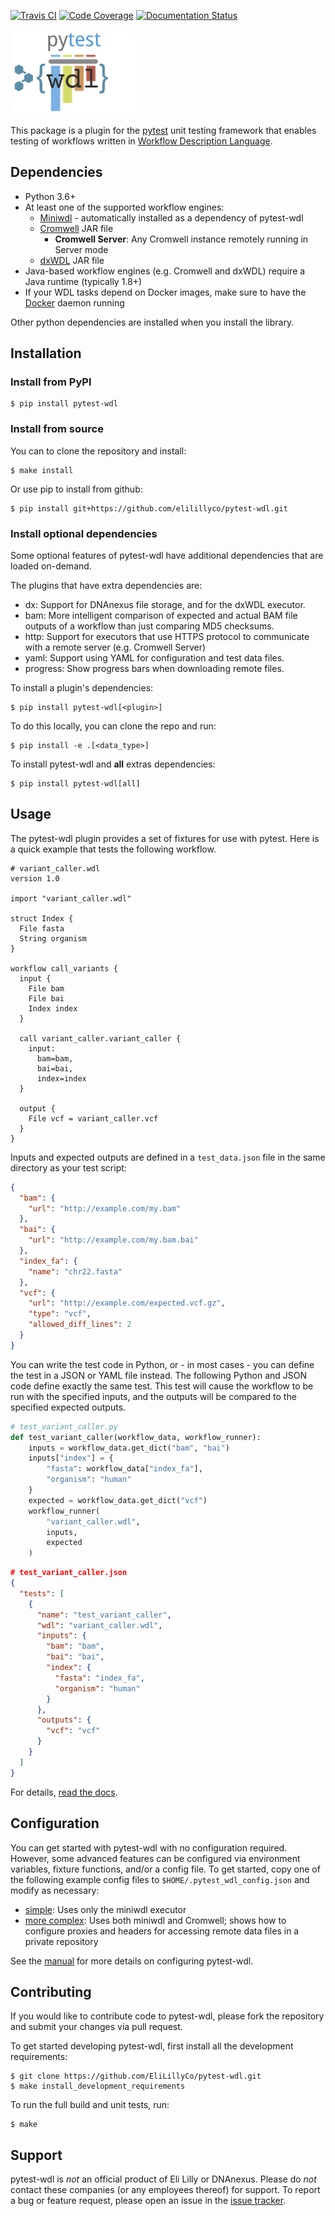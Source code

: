 [![Travis CI](https://travis-ci.com/EliLillyCo/pytest-wdl.svg?branch=master)](https://travis-ci.com/EliLillyCo/pytest-wdl)
[![Code Coverage](https://codecov.io/gh/elilillyco/pytest-wdl/branch/master/graph/badge.svg)](https://codecov.io/gh/elilillyco/pytest-wdl)
[![Documentation Status](https://readthedocs.org/projects/pytest-wdl/badge/?version=latest)](https://pytest-wdl.readthedocs.io/en/latest/?badge=latest)

<img width="200" alt="logo" src="docs/source/logo.png"/>

This package is a plugin for the [pytest](https://docs.pytest.org/en/latest/) unit testing framework that enables testing of workflows written in [Workflow Description Language](https://github.com/openwdl).

## Dependencies

* Python 3.6+
* At least one of the supported workflow engines:
    * [Miniwdl](https://github.com/chanzuckerberg/miniwdl) - automatically installed as a dependency of pytest-wdl
    * [Cromwell](https://github.com/broadinstitute/cromwell/releases/tag/48) JAR file
        * **Cromwell Server**: Any Cromwell instance remotely running in Server mode
    * [dxWDL](https://github.com/dnanexus/dxWDL) JAR file
* Java-based workflow engines (e.g. Cromwell and dxWDL) require a Java runtime (typically 1.8+)
* If your WDL tasks depend on Docker images, make sure to have the [Docker](https://www.docker.com/get-started) daemon running

Other python dependencies are installed when you install the library.

## Installation

### Install from PyPI

```commandline
$ pip install pytest-wdl
```

### Install from source

You can to clone the repository and install:

```
$ make install
```

Or use pip to install from github:

```commandline
$ pip install git+https://github.com/elilillyco/pytest-wdl.git
```

### Install optional dependencies

Some optional features of pytest-wdl have additional dependencies that are loaded on-demand.

The plugins that have extra dependencies are:

* dx: Support for DNAnexus file storage, and for the dxWDL executor.
* bam: More intelligent comparison of expected and actual BAM file outputs of a workflow than just comparing MD5 checksums.
* http: Support for executors that use HTTPS protocol to communicate with a remote server (e.g. Cromwell Server)
* yaml: Support using YAML for configuration and test data files.
* progress: Show progress bars when downloading remote files.

To install a plugin's dependencies:

```
$ pip install pytest-wdl[<plugin>]
```

To do this locally, you can clone the repo and run:

```commandline
$ pip install -e .[<data_type>]
```

To install pytest-wdl and **all** extras dependencies:

```
$ pip install pytest-wdl[all]
```

## Usage

The pytest-wdl plugin provides a set of fixtures for use with pytest. Here is a quick example that tests the following workflow.

```wdl
# variant_caller.wdl
version 1.0

import "variant_caller.wdl"

struct Index {
  File fasta
  String organism
}

workflow call_variants {
  input {
    File bam
    File bai
    Index index
  }
  
  call variant_caller.variant_caller {
    input:
      bam=bam,
      bai=bai,
      index=index
  }

  output {
    File vcf = variant_caller.vcf
  }
}
```

Inputs and expected outputs are defined in a `test_data.json` file in the same directory as your test script:

```json
{
  "bam": {
    "url": "http://example.com/my.bam"
  },
  "bai": {
    "url": "http://example.com/my.bam.bai"
  },
  "index_fa": {
    "name": "chr22.fasta"
  },
  "vcf": {
    "url": "http://example.com/expected.vcf.gz",
    "type": "vcf",
    "allowed_diff_lines": 2
  }
}
```

You can write the test code in Python, or - in most cases - you can define the test in a JSON or YAML file instead. The following Python and JSON code define exactly the same test. This test will cause the workflow to be run with the specified inputs, and the outputs will be compared to the specified expected outputs.

```python
# test_variant_caller.py
def test_variant_caller(workflow_data, workflow_runner):
    inputs = workflow_data.get_dict("bam", "bai")
    inputs["index"] = {
        "fasta": workflow_data["index_fa"],
        "organism": "human"
    }
    expected = workflow_data.get_dict("vcf")
    workflow_runner(
        "variant_caller.wdl",
        inputs,
        expected
    )
```

```json
# test_variant_caller.json
{
  "tests": [
    {
      "name": "test_variant_caller",
      "wdl": "variant_caller.wdl",
      "inputs": {
        "bam": "bam",
        "bai": "bai",
        "index": {
          "fasta": "index_fa",
          "organism": "human"
        }
      },
      "outputs": {
        "vcf": "vcf"
      }
    }
  ]
}
```

For details, [read the docs](https://pytest-wdl.readthedocs.io).

## Configuration

You can get started with pytest-wdl with no configuration required. However, some advanced features can be configured via environment variables, fixture functions, and/or a config file. To get started, copy one of the following example config files to `$HOME/.pytest_wdl_config.json` and modify as necessary:
 
* [simple](examples/simple.pytest_wdl_config.json): Uses only the miniwdl executor
* [more complex](examples/complex.pytest_wdl_config.json): Uses both miniwdl and Cromwell; shows how to configure proxies and headers for accessing remote data files in a private repository

See the [manual](https://pytest-wdl.readthedocs.io/en/stable/manual.html#configuration) for more details on configuring pytest-wdl.

## Contributing

If you would like to contribute code to pytest-wdl, please fork the repository and submit your changes via pull request.

To get started developing pytest-wdl, first install all the development requirements:

```commandline
$ git clone https://github.com/EliLillyCo/pytest-wdl.git
$ make install_development_requirements
```

To run the full build and unit tests, run:

```commandline
$ make
```

## Support

pytest-wdl is *not* an official product of Eli Lilly or DNAnexus. Please do *not* contact these companies (or any employees thereof) for support. To report a bug or feature request, please open an issue in the [issue tracker](https://github.com/EliLillyCo/pytest-wdl/issues).
